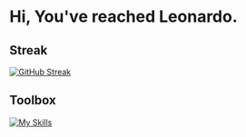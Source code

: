 # Hi, You've reached Leonardo.

## Streak
[![GitHub Streak](https://streak-stats.demolab.com/?user=LeonardoRubuz&theme=dark)](https://git.io/streak-stats)

## Toolbox
[![My Skills](https://skillicons.dev/icons?i=html,css,js,ts,nodejs,react,nextjs,express,py,django,php,symfony,figma,mint,bash,wordpress,postgres,mysql&perline=9)](https://skillicons.dev)
